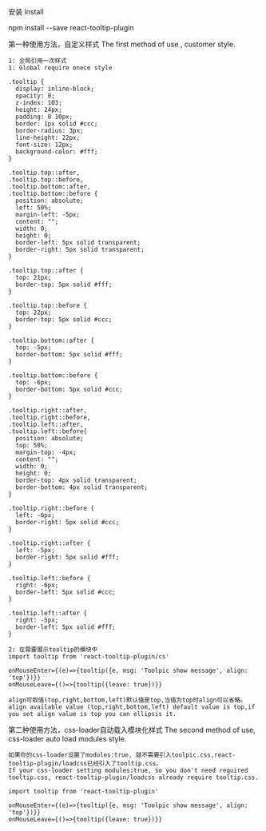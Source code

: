 安装
Install

npm install --save react-tooltip-plugin

第一种使用方法，自定义样式
The first method of use , customer style.

    1: 全局引用一次样式
    1: Global require onece style

    .tooltip {
      display: inline-block;
      opacity: 0;
      z-index: 103;
      height: 24px;
      padding: 0 10px;
      border: 1px solid #ccc;
      border-radius: 3px;
      line-height: 22px;
      font-size: 12px;
      background-color: #fff;
    }

    .tooltip.top::after,
    .tooltip.top::before,
    .tooltip.bottom::after,
    .tooltip.bottom::before {
      position: absolute;
      left: 50%;
      margin-left: -5px;
      content: "";
      width: 0;
      height: 0;
      border-left: 5px solid transparent;
      border-right: 5px solid transparent;
    }

    .tooltip.top::after {
      top: 21px;
      border-top: 5px solid #fff;
    }

    .tooltip.top::before {
      top: 22px;
      border-top: 5px solid #ccc;
    }

    .tooltip.bottom::after {
      top: -5px;
      border-bottom: 5px solid #fff;
    }

    .tooltip.bottom::before {
      top: -6px;
      border-bottom: 5px solid #ccc;
    }

    .tooltip.right::after,
    .tooltip.right::before,
    .tooltip.left::after,
    .tooltip.left::before{
      position: absolute;
      top: 50%;
      margin-top: -4px;
      content: "";
      width: 0;
      height: 0;
      border-top: 4px solid transparent;
      border-bottom: 4px solid transparent;
    }

    .tooltip.right::before {
      left: -6px;
      border-right: 5px solid #ccc;
    }

    .tooltip.right::after {
      left: -5px;
      border-right: 5px solid #fff;
    }

    .tooltip.left::before {
      right: -6px;
      border-left: 5px solid #ccc;
    }

    .tooltip.left::after {
      right: -5px;
      border-left: 5px solid #fff;
    }

    2: 在需要展示tooltip的模块中
    import tooltip from 'react-tooltip-plugin/cs'

    onMouseEnter={(e)=>{tooltip({e, msg: 'Toolpic show message', align: 'top'})}}
    onMouseLeave={()=>{tooltip({leave: true})}}

    align可取值(top,right,bottom,left)默认值是top,当值为top时align可以省略。
    align available value (top,right,bottom,left) default value is top,if you set align value is top you can ellipsis it.


第二种使用方法，css-loader自动载入模块化样式
The second method of use, css-loader auto load modules style.

    如果你的css-loader设置了modules:true, 就不需要引入toolpic.css,react-tooltip-plugin/loadcss已经引入了tooltip.css。
    If your css-loader setting modules:true, so you don't need required tooltip.css, react-tooltip-plugin/loadcss already require tooltip.css.

    import tooltip from 'react-tooltip-plugin'

    onMouseEnter={(e)=>{tooltip({e, msg: 'Toolpic show message', align: 'top'})}}
    onMouseLeave={()=>{tooltip({leave: true})}}